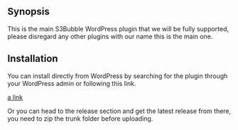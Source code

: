 ## Synopsis

This is the main S3Bubble WordPress plugin that we will be fully supported, please disregard any other plugins with our name this is the main one.


## Installation

You can install directly from WordPress by searching for the plugin through your WordPress admin or following this link.

[a link](https://en-gb.wordpress.org/plugins/s3bubble-amazon-web-services-oembed-media-streaming-support/)


Or you can head to the release section and get the latest release from there, you need to zip the trunk folder before uploading.